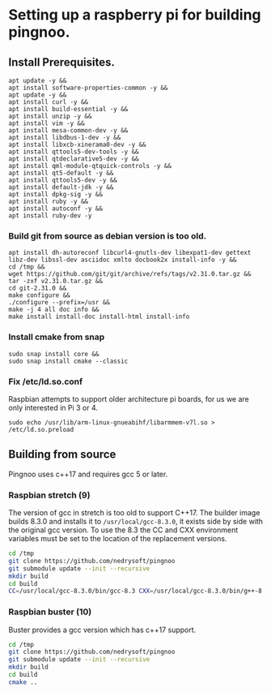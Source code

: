 # Setting up a raspberry pi for building pingnoo.

## Install Prerequisites.
```
apt update -y &&
apt install software-properties-common -y &&
apt update -y &&
apt install curl -y &&
apt install build-essential -y &&
apt install unzip -y &&
apt install vim -y &&
apt install mesa-common-dev -y &&
apt install libdbus-1-dev -y &&
apt install libxcb-xinerama0-dev -y &&
apt install qttools5-dev-tools -y &&
apt install qtdeclarative5-dev -y &&
apt install qml-module-qtquick-controls -y &&
apt install qt5-default -y &&
apt install qttools5-dev -y &&
apt install default-jdk -y &&
apt install dpkg-sig -y &&
apt install ruby -y &&
apt install autoconf -y &&
apt install ruby-dev -y
```

### Build git from source as debian version is too old.
```
apt install dh-autoreconf libcurl4-gnutls-dev libexpat1-dev gettext libz-dev libssl-dev asciidoc xmlto docbook2x install-info -y &&
cd /tmp &&
wget https://github.com/git/git/archive/refs/tags/v2.31.0.tar.gz &&
tar -zxf v2.31.0.tar.gz &&
cd git-2.31.0 &&
make configure &&
./configure --prefix=/usr &&
make -j 4 all doc info &&
make install install-doc install-html install-info
```

### Install cmake from snap

```
sudo snap install core &&
sudo snap install cmake --classic
```

### Fix /etc/ld.so.conf

Raspbian attempts to support older architecture pi boards, for us we are only interested in Pi 3 or 4.

```
sudo echo /usr/lib/arm-linux-gnueabihf/libarmmem-v7l.so > /etc/ld.so.preload
```

## Building from source

Pingnoo uses c++17 and requires gcc 5 or later.

### Raspbian stretch (9)

The version of gcc in stretch is too old to support C++17.  The builder image builds 8.3.0 and installs it to `/usr/local/gcc-8.3.0`, it exists side by side with the original gcc version.  To use the 8.3 the CC and CXX environment variables must be set to the location of the replacement versions.

```bash
cd /tmp
git clone https://github.com/nedrysoft/pingnoo
git submodule update --init --recursive
mkdir build
cd build
CC=/usr/local/gcc-8.3.0/bin/gcc-8.3 CXX=/usr/local/gcc-8.3.0/bin/g++-8.3 cmake ..
```

### Raspbian buster (10)

Buster provides a gcc version which has c++17 support.

```bash
cd /tmp
git clone https://github.com/nedrysoft/pingnoo
git submodule update --init --recursive
mkdir build
cd build
cmake ..
```